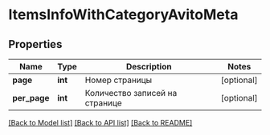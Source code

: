 # ItemsInfoWithCategoryAvitoMeta

## Properties
Name | Type | Description | Notes
------------ | ------------- | ------------- | -------------
**page** | **int** | Номер страницы | [optional] 
**per_page** | **int** | Количество записей на странице | [optional] 

[[Back to Model list]](../../README.md#documentation-for-models) [[Back to API list]](../../README.md#documentation-for-api-endpoints) [[Back to README]](../../README.md)

